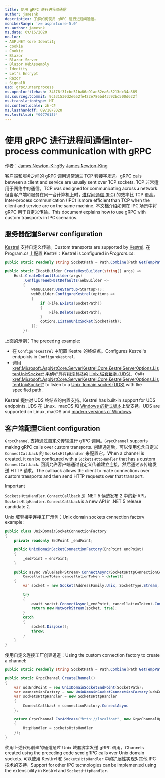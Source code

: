 ```yaml
---
title: 使用 gRPC 进行进程间通信
author: jamesnk
description: 了解如何使用 gRPC 进行进程间通信。
monikerRange: '>= aspnetcore-5.0'
ms.author: jamesnk
ms.date: 09/16/2020
no-loc:
- ASP.NET Core Identity
- cookie
- Cookie
- Blazor
- Blazor Server
- Blazor WebAssembly
- Identity
- Let's Encrypt
- Razor
- SignalR
uid: grpc/interprocess
ms.openlocfilehash: 34876f31cbc51ba66a91ae32ea6a5213dc34a369
ms.sourcegitcommit: 9c031530d2e652fe422e786bd43392bc500d622f
ms.translationtype: HT
ms.contentlocale: zh-CN
ms.lasthandoff: 09/18/2020
ms.locfileid: "90770150"
---
```

# <a name="inter-process-communication-with-grpc"></a><span data-ttu-id="5c734-103">使用 gRPC 进行进程间通信</span><span class="sxs-lookup"><span data-stu-id="5c734-103">Inter-process communication with gRPC</span></span>

<span data-ttu-id="5c734-104">作者：[James Newton-King](https://twitter.com/jamesnk)</span><span class="sxs-lookup"><span data-stu-id="5c734-104">By [James Newton-King](https://twitter.com/jamesnk)</span></span>

<span data-ttu-id="5c734-105">客户端和服务之间的 gRPC 调用通常通过 TCP 套接字发送。</span><span class="sxs-lookup"><span data-stu-id="5c734-105">gRPC calls between a client and service are usually sent over TCP sockets.</span></span> <span data-ttu-id="5c734-106">TCP 非常适用于网络中的通信。</span><span class="sxs-lookup"><span data-stu-id="5c734-106">TCP was designed for communicating across a network.</span></span> <span data-ttu-id="5c734-107">但当客户端和服务在同一台计算机上时，[进程间通信 (IPC)](https://wikipedia.org/wiki/Inter-process_communication) 的效率比 TCP 更高。</span><span class="sxs-lookup"><span data-stu-id="5c734-107">[Inter-process communication (IPC)](https://wikipedia.org/wiki/Inter-process_communication) is more efficient than TCP when the client and service are on the same machine.</span></span> <span data-ttu-id="5c734-108">本文档介绍如何在 IPC 场景中将 gRPC 用于自定义传输。</span><span class="sxs-lookup"><span data-stu-id="5c734-108">This document explains how to use gRPC with custom transports in IPC scenarios.</span></span>

## <a name="server-configuration"></a><span data-ttu-id="5c734-109">服务器配置</span><span class="sxs-lookup"><span data-stu-id="5c734-109">Server configuration</span></span>

<span data-ttu-id="5c734-110">[Kestrel](xref:fundamentals/servers/kestrel) 支持自定义传输。</span><span class="sxs-lookup"><span data-stu-id="5c734-110">Custom transports are supported by [Kestrel](xref:fundamentals/servers/kestrel).</span></span> <span data-ttu-id="5c734-111">在 Program.cs 上配置 Kestrel：</span><span class="sxs-lookup"><span data-stu-id="5c734-111">Kestrel is configured in *Program.cs*:</span></span>

```csharp
public static readonly string SocketPath = Path.Combine(Path.GetTempPath(), "socket.tmp");

public static IHostBuilder CreateHostBuilder(string[] args) =>
    Host.CreateDefaultBuilder(args)
        .ConfigureWebHostDefaults(webBuilder =>
        {
            webBuilder.UseStartup<Startup>();
            webBuilder.ConfigureKestrel(options =>
            {
                if (File.Exists(SocketPath))
                {
                    File.Delete(SocketPath);
                }
                options.ListenUnixSocket(SocketPath);
            });
        });
```

<span data-ttu-id="5c734-112">上面的示例：</span><span class="sxs-lookup"><span data-stu-id="5c734-112">The preceding example:</span></span>

* <span data-ttu-id="5c734-113">在 `ConfigureKestrel` 中配置 Kestrel 的终结点。</span><span class="sxs-lookup"><span data-stu-id="5c734-113">Configures Kestrel's endpoints in `ConfigureKestrel`.</span></span>
* <span data-ttu-id="5c734-114">调用 <xref:Microsoft.AspNetCore.Server.Kestrel.Core.KestrelServerOptions.ListenUnixSocket*> 来侦听具有指定路径的 [Unix 域套接字 (UDS)](https://wikipedia.org/wiki/Unix_domain_socket)。</span><span class="sxs-lookup"><span data-stu-id="5c734-114">Calls <xref:Microsoft.AspNetCore.Server.Kestrel.Core.KestrelServerOptions.ListenUnixSocket*> to listen to a [Unix domain socket (UDS)](https://wikipedia.org/wiki/Unix_domain_socket) with the specified path.</span></span>

<span data-ttu-id="5c734-115">Kestrel 提供对 UDS 终结点的内置支持。</span><span class="sxs-lookup"><span data-stu-id="5c734-115">Kestrel has built-in support for UDS endpoints.</span></span> <span data-ttu-id="5c734-116">UDS 在 Linux、macOS 和 [Windows 的新式版本](https://devblogs.microsoft.com/commandline/af_unix-comes-to-windows/)上受支持。</span><span class="sxs-lookup"><span data-stu-id="5c734-116">UDS are supported on Linux, macOS and [modern versions of Windows](https://devblogs.microsoft.com/commandline/af_unix-comes-to-windows/).</span></span>

## <a name="client-configuration"></a><span data-ttu-id="5c734-117">客户端配置</span><span class="sxs-lookup"><span data-stu-id="5c734-117">Client configuration</span></span>

<span data-ttu-id="5c734-118">`GrpcChannel` 支持通过自定义传输进行 gRPC 调用。</span><span class="sxs-lookup"><span data-stu-id="5c734-118">`GrpcChannel` supports making gRPC calls over custom transports.</span></span> <span data-ttu-id="5c734-119">创建通道后，可以使用包含自定义 `ConnectCallback` 的 `SocketsHttpHandler` 来配置它。</span><span class="sxs-lookup"><span data-stu-id="5c734-119">When a channel is created, it can be configured with a `SocketsHttpHandler` that has a custom `ConnectCallback`.</span></span> <span data-ttu-id="5c734-120">回调允许客户端通过自定义传输建立连接，然后通过该传输发送 HTTP 请求。</span><span class="sxs-lookup"><span data-stu-id="5c734-120">The callback allows the client to make connections over custom transports and then send HTTP requests over that transport.</span></span>

> [!IMPORTANT]
> <span data-ttu-id="5c734-121">`SocketsHttpHandler.ConnectCallback` 是 .NET 5 候选发布 2 中的新 API。</span><span class="sxs-lookup"><span data-stu-id="5c734-121">`SocketsHttpHandler.ConnectCallback` is a new API in .NET 5 release candidate 2.</span></span>

<span data-ttu-id="5c734-122">Unix 域套接字连接工厂示例：</span><span class="sxs-lookup"><span data-stu-id="5c734-122">Unix domain sockets connection factory example:</span></span>

```csharp
public class UnixDomainSocketConnectionFactory
{
    private readonly EndPoint _endPoint;

    public UnixDomainSocketConnectionFactory(EndPoint endPoint)
    {
        _endPoint = endPoint;
    }

    public async ValueTask<Stream> ConnectAsync(SocketsHttpConnectionContext _,
        CancellationToken cancellationToken = default)
    {
        var socket = new Socket(AddressFamily.Unix, SocketType.Stream, ProtocolType.Unspecified);

        try
        {
            await socket.ConnectAsync(_endPoint, cancellationToken).ConfigureAwait(false);
            return new NetworkStream(socket, true);
        }
        catch
        {
            socket.Dispose();
            throw;
        }
    }
}
```

<span data-ttu-id="5c734-123">使用自定义连接工厂创建通道：</span><span class="sxs-lookup"><span data-stu-id="5c734-123">Using the custom connection factory to create a channel:</span></span>

```csharp
public static readonly string SocketPath = Path.Combine(Path.GetTempPath(), "socket.tmp");

public static GrpcChannel CreateChannel()
{
    var udsEndPoint = new UnixDomainSocketEndPoint(SocketPath);
    var connectionFactory = new UnixDomainSocketConnectionFactory(udsEndPoint);
    var socketsHttpHandler = new SocketsHttpHandler
    {
        ConnectCallback = connectionFactory.ConnectAsync
    };

    return GrpcChannel.ForAddress("http://localhost", new GrpcChannelOptions
    {
        HttpHandler = socketsHttpHandler
    });
}
```

<span data-ttu-id="5c734-124">使用上述代码创建的通道通过 Unix 域套接字发送 gRPC 调用。</span><span class="sxs-lookup"><span data-stu-id="5c734-124">Channels created using the preceding code send gRPC calls over Unix domain sockets.</span></span> <span data-ttu-id="5c734-125">可以使用 Kesttrel 和 `SocketsHttpHandler` 中的扩展性实现对其他 IPC 技术的支持。</span><span class="sxs-lookup"><span data-stu-id="5c734-125">Support for other IPC technologies can be implemented using the extensibility in Kestrel and `SocketsHttpHandler`.</span></span>
